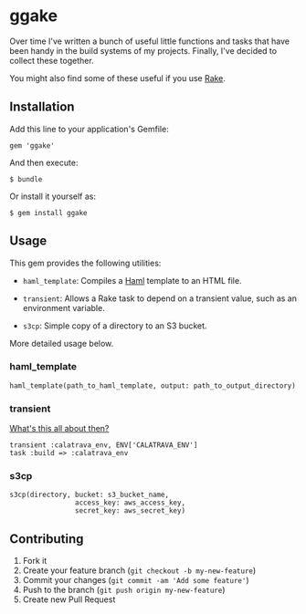 # ggake

Over time I've written a bunch of useful little functions and tasks
that have been handy in the build systems of my projects. Finally,
I've decided to collect these together.

You might also find some of these useful if you use
[Rake](http://rake.rubyforge.org/).

## Installation

Add this line to your application's Gemfile:

    gem 'ggake'

And then execute:

    $ bundle

Or install it yourself as:

    $ gem install ggake

## Usage

This gem provides the following utilities:

* `haml_template`: Compiles a [Haml](http://haml.info/) template to an
  HTML file.
  
* `transient`: Allows a Rake task to depend on a transient value,
  such as an environment variable.
  
* `s3cp`: Simple copy of a directory to an S3 bucket.

More detailed usage below.

### haml_template

    haml_template(path_to_haml_template, output: path_to_output_directory)

### transient

[What's this all about then?](http://overwatering.org/blog/2013/03/depending-on-transient-values-in-rake/)

    transient :calatrava_env, ENV['CALATRAVA_ENV']
    task :build => :calatrava_env

### s3cp

    s3cp(directory, bucket: s3_bucket_name,
                    access_key: aws_access_key,
                    secret_key: aws_secret_key)

## Contributing

1. Fork it
2. Create your feature branch (`git checkout -b my-new-feature`)
3. Commit your changes (`git commit -am 'Add some feature'`)
4. Push to the branch (`git push origin my-new-feature`)
5. Create new Pull Request
